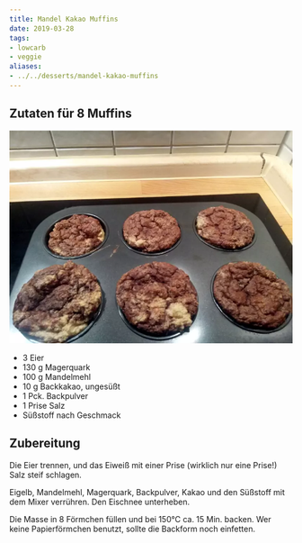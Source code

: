 ```yaml
---
title: Mandel Kakao Muffins
date: 2019-03-28
tags:
- lowcarb
- veggie
aliases:
- ../../desserts/mandel-kakao-muffins
---
```


## Zutaten für 8 Muffins
![](/img/low-carb-schokomuffins.webp)

- 3         Eier
- 130 g     Magerquark
- 100 g     Mandelmehl
- 10 g      Backkakao, ungesüßt
- 1 Pck.    Backpulver
- 1 Prise   Salz
- Süßstoff nach Geschmack

## Zubereitung
Die Eier trennen, und das Eiweiß mit einer Prise (wirklich nur eine Prise!) Salz steif schlagen.

Eigelb, Mandelmehl, Magerquark, Backpulver, Kakao und den Süßstoff mit dem Mixer verrühren. Den Eischnee unterheben.

Die Masse in 8 Förmchen füllen und bei 150°C ca. 15 Min. backen. Wer keine Papierförmchen benutzt, sollte die Backform noch einfetten.
